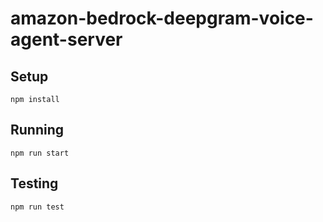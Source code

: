 # amazon-bedrock-deepgram-voice-agent-server

## Setup

```
npm install
```

## Running

```
npm run start
```

## Testing

```
npm run test
```
